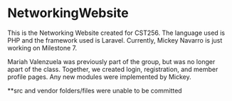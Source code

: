 # NetworkingWebsite

This is the Networking Website created for CST256. The language used is PHP and the framework used is Laravel. Currently, Mickey Navarro is just working on Milestone 7. 

Mariah Valenzuela was previously part of the group, but was no longer apart of the class. Together, we created login, registration, and member profile pages. Any new modules were implemented by Mickey.

**src and vendor folders/files were unable to be committed
